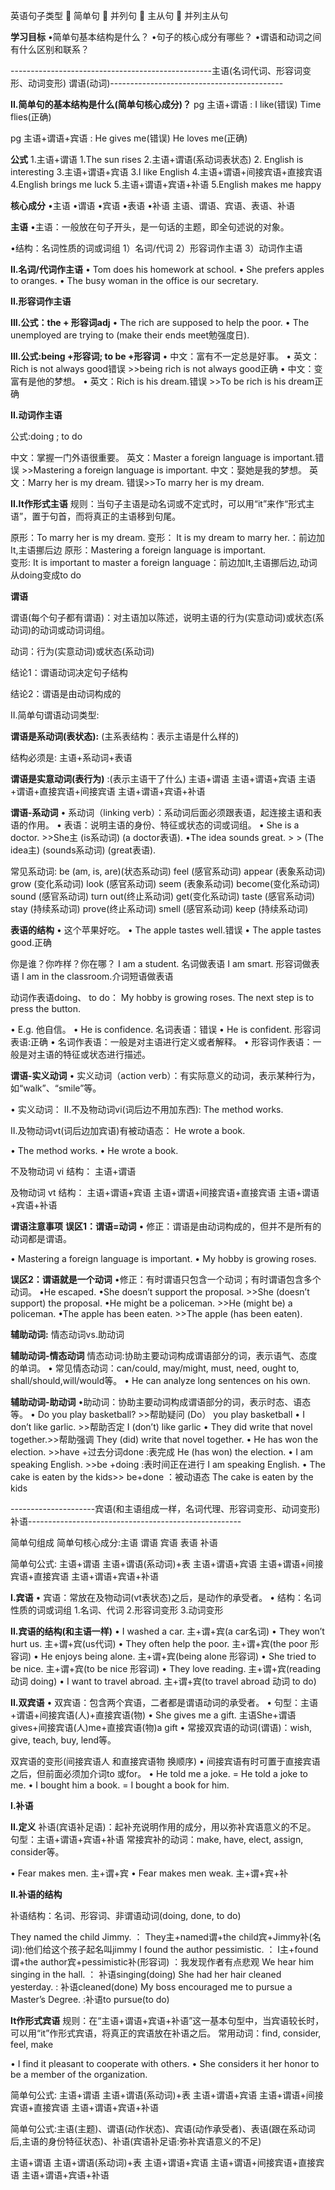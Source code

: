 




英语句子类型
 简单句
 并列句
 主从句
 并列主从句


**学习目标** 
•简单句基本结构是什么？ 
•句子的核心成分有哪些？ 
•谓语和动词之间有什么区别和联系？

--------------------------------------------------主语(名词代词、形容词变形、动词变形)  谓语(动词)-------------------------------------------

**II.简单句的基本结构是什么(简单句核心成分)？**
pg 主语+谓语   :
I like(错误)
Time flies(正确)

pg 主语+谓语+宾语 :
He gives me(错误)
He loves me(正确)


**公式**
1.主语+谓语                    1.The sun rises
2.主语+谓语(系动词表状态)       2. English is interesting
3.主语+谓语+宾语               3.I like English
4.主语+谓语+间接宾语+直接宾语    4.English brings me luck
5.主语+谓语+宾语+补语           5.English makes me happy


**核心成分**
•主语
•谓语 
•宾语
•表语
•补语
主语、谓语、宾语、表语、补语

**主语**
•主语：一般放在句子开头，是一句话的主题，即全句述说的对象。 

•结构：名词性质的词或词组 
1）名词/代词
2）形容词作主语
3）动词作主语

**II.名词/代词作主语** 
• Tom does his homework at school. 
• She prefers apples to oranges. 
• The busy woman in the office is our secretary. 


**II.形容词作主语**

**III.公式：the + 形容词adj**
• The rich are supposed to help the poor. 
• The unemployed are trying to (make their ends meet勉强度日).

**III.公式:being +形容词; to be +形容词**
• 中文：富有不一定总是好事。
• 英文：Rich is not always good错误 >>being rich is not always good正确
• 中文：变富有是他的梦想。
• 英文：Rich is his dream.错误 >>To be rich is his dream正确

 
 **II.动词作主语**
 
 公式:doing ; to do 
 
 中文：掌握一门外语很重要。 
 英文：Master a foreign language is important.错误 >>Mastering a foreign language is important. 
 中文：娶她是我的梦想。 
 英文：Marry her is my dream. 错误>>To marry her is my dream. 
 
 
 
 **II.It作形式主语**
规则：当句子主语是动名词或不定式时，可以用“it”来作“形式主语”，置于句首，而将真正的主语移到句尾。
 
 原形：To marry her is my dream. 
 变形： It is my dream to marry her.：前边加It,主语挪后边
 原形：Mastering a foreign language is important.  
 变形: It is important to master a foreign language：前边加It,主语挪后边,动词从doing变成to do
 
 
 
 
 
 
 **谓语**

谓语(每个句子都有谓语)：对主语加以陈述，说明主语的行为(实意动词)或状态(系动词)的动词或动词词组。

动词：行为(实意动词)或状态(系动词)


结论1：谓语动词决定句子结构

结论2：谓语是由动词构成的



II.简单句谓语动词类型:

**谓语是系动词(表状态):**  (主系表结构：表示主语是什么样的)

结构必须是: 主语+系动词+表语  

**谓语是实意动词(表行为)**  :(表示主语干了什么)
主语+谓语
主语+谓语+宾语
主语+谓语+直接宾语+间接宾语
主语+谓语+宾语+补语




**谓语-系动词**
• 系动词（linking verb）：系动词后面必须跟表语，起连接主语和表语的作用。
• 表语：说明主语的身份、特征或状态的词或词组。
• She is a doctor. >>She主 (is系动词) (a doctor表语). 
•The idea sounds great.  > > (The idea主) (sounds系动词) (great表语). 


常见系动词:
be (am, is, are)(状态系动词) feel (感官系动词) appear (表象系动词)
grow (变化系动词) look (感官系动词) seem (表象系动词)
become(变化系动词) sound (感官系动词) turn out(终止系动词)
get(变化系动词) taste (感官系动词) stay (持续系动词)
prove(终止系动词) smell (感官系动词) keep (持续系动词)




**表语的结构**
• 这个苹果好吃。
• The apple tastes well.错误
• The apple tastes good.正确

你是谁？你咋样？你在哪？
I am a student. 名词做表语
I am smart.  形容词做表语
I am in the classroom.介词短语做表语


动词作表语doing、 to do：
My hobby is growing roses.
The next step is to press the button.

• E.g. 他自信。
• He is confidence. 名词表语：错误
• He is confident.  形容词表语:正确 
• 名词作表语：一般是对主语进行定义或者解释。
• 形容词作表语：一般是对主语的特征或状态进行描述。




**谓语-实义动词**
• 实义动词（action verb）：有实际意义的动词，表示某种行为，如“walk”、“smile”等。

• 实义动词：
II.不及物动词vi(词后边不用加东西): 
The method works. 

II.及物动词vt(词后边加宾语)有被动语态：
He wrote a book.

• The method works. 
• He wrote a book. 

不及物动词 vi 结构： 
主语+谓语

及物动词 vt 结构：
主语+谓语+宾语
主语+谓语+间接宾语+直接宾语
主语+谓语+宾语+补语



**谓语注意事项**
**误区1：谓语=动词**
• 修正：谓语是由动词构成的，但并不是所有的动词都是谓语。

• Mastering a foreign language is important. 
• My hobby is growing roses. 



**误区2：谓语就是一个动词**
•修正：有时谓语只包含一个动词；有时谓语包含多个动词。
•He escaped. 
•She doesn’t support the proposal. >>She (doesn’t support) the proposal. 
•He might be a policeman. >>He (might be) a policeman. 
•The apple has been eaten. >>The apple (has been eaten). 


**辅助动词:**
情态动词vs.助动词

**辅助动词-情态动词**
情态动词:协助主要动词构成谓语部分的词，表示语气、态度的单词。
• 常见情态动词：can/could, may/might, must, need, ought to, shall/should,will/would等。
• He can analyze long sentences on his own. 



**辅助动词-助动词**
•助动词：协助主要动词构成谓语部分的词，表示时态、语态等。
• Do you play basketball? >>帮助疑问 (Do） you play basketball
• I don’t like garlic. >>帮助否定 I (don’t) like garlic
• They did write that novel together.>>帮助强调 They (did) write that novel together. 
• He has won the election. >>have +过去分词done :表完成 He (has won) the election. 
• I am speaking English. >>be +doing :表时间正在进行 I am speaking English. 
• The cake is eaten by the kids>> be+done ：被动语态 The cake is eaten by the kids









---------------------宾语(和主语组成一样，名词代理、形容词变形、动词变形) 补语-----------------------------------------------------


简单句组成
简单句核心成分:主语 谓语  宾语  表语 补语

简单句公式:
主语+谓语
主语+谓语(系动词)+表
主语+谓语+宾语
主语+谓语+间接宾语+直接宾语
主语+谓语+宾语+补语


**I.宾语**
• 宾语：常放在及物动词(vt表状态)之后，是动作的承受者。
• 结构：名词性质的词或词组
1.名词、代词
2.形容词变形
3.动词变形


**II.宾语的结构(和主语一样)**
• I washed a car. 主+谓+宾(a car名词)
• They won’t hurt us. 主+谓+宾(us代词)
• They often help the poor. 主+谓+宾(the poor 形容词)
• He enjoys being alone. 主+谓+宾(being alone 形容词)
• She tried to be nice. 主+谓+宾(to be nice 形容词)
• They love reading. 主+谓+宾(reading 动词 doing)
• I want to travel abroad. 主+谓+宾(to travel abroad  动词 to do)



**II.双宾语**
• 双宾语：包含两个宾语，二者都是谓语动词的承受者。
• 句型：主语+谓语+间接宾语(人)+直接宾语(物)
• She gives me a gift. 主语She+谓语gives+间接宾语(人)me+直接宾语(物)a gift
• 常接双宾语的动词(谓语)：wish, give, teach, buy, lend等。





双宾语的变形(间接宾语人 和直接宾语物 换顺序)
• 间接宾语有时可置于直接宾语之后，但前面必须加介词to 或for。
• He told me a joke. = He told a joke to me. 
• I bought him a book.  = I bought a book for him.







**I.补语**

**II.定义**
补语(宾语补足语)：起补充说明作用的成分，用以弥补宾语意义的不足。
句型：主语+谓语+宾语+补语
常接宾补的动词：make, have, elect, assign, consider等。



• Fear makes men. 主+谓+宾
• Fear makes men weak. 主+谓+宾+补


**II.补语的结构**

补语结构：名词、形容词、非谓语动词(doing, done, to do)

They named the child Jimmy.  ： They主+named谓+the child宾+Jimmy补(名词):他们给这个孩子起名叫jimmy
I found the author pessimistic. ： I主+found谓+the author宾+pessimistic补(形容词) ：我发现作者有点悲观
We hear him singing in the hall. ： 补语singing(doing)
She had her hair cleaned yesterday.  : 补语cleaned(done)
My boss encouraged me to pursue a Master’s Degree. :补语to pursue(to do)


**It作形式宾语**
规则：在“主语+谓语+宾语+补语”这一基本句型中，当宾语较长时，可以用“it”作形式宾语，将真正的宾语放在补语之后。
常用动词：find, consider, feel, make

• I find it pleasant to cooperate with others. 
• She considers it her honor to be a member of the organization.



简单句公式:
主语+谓语
主语+谓语(系动词)+表
主语+谓语+宾语
主语+谓语+间接宾语+直接宾语
主语+谓语+宾语+补语



简单句公式:主语(主题)、谓语(动作状态)、宾语(动作承受者)、表语(跟在系动词后,主语的身份特征状态)、补语(宾语补足语:弥补宾语意义的不足)

主语+谓语
主语+谓语(系动词)+表
主语+谓语+宾语
主语+谓语+间接宾语+直接宾语
主语+谓语+宾语+补语


 



